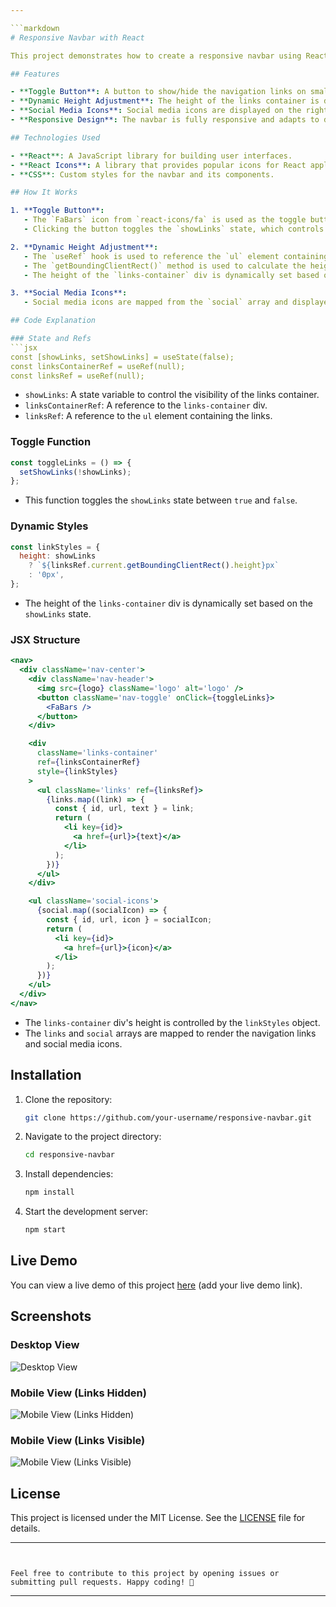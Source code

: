 ```yaml
---

```markdown
# Responsive Navbar with React

This project demonstrates how to create a responsive navbar using React. The navbar includes a toggle button for mobile view, dynamic height adjustment for the links container, and social media icons. The project utilizes React hooks such as `useState` and `useRef` to manage state and interact with the DOM.

## Features

- **Toggle Button**: A button to show/hide the navigation links on smaller screens.
- **Dynamic Height Adjustment**: The height of the links container is dynamically adjusted based on the number of links.
- **Social Media Icons**: Social media icons are displayed on the right side of the navbar.
- **Responsive Design**: The navbar is fully responsive and adapts to different screen sizes.

## Technologies Used

- **React**: A JavaScript library for building user interfaces.
- **React Icons**: A library that provides popular icons for React applications.
- **CSS**: Custom styles for the navbar and its components.

## How It Works

1. **Toggle Button**:
   - The `FaBars` icon from `react-icons/fa` is used as the toggle button.
   - Clicking the button toggles the `showLinks` state, which controls the visibility of the links container.

2. **Dynamic Height Adjustment**:
   - The `useRef` hook is used to reference the `ul` element containing the links.
   - The `getBoundingClientRect()` method is used to calculate the height of the `ul` element.
   - The height of the `links-container` div is dynamically set based on the `showLinks` state.

3. **Social Media Icons**:
   - Social media icons are mapped from the `social` array and displayed on the right side of the navbar.

## Code Explanation

### State and Refs
```jsx
const [showLinks, setShowLinks] = useState(false);
const linksContainerRef = useRef(null);
const linksRef = useRef(null);
```

- `showLinks`: A state variable to control the visibility of the links container.
- `linksContainerRef`: A reference to the `links-container` div.
- `linksRef`: A reference to the `ul` element containing the links.

### Toggle Function
```jsx
const toggleLinks = () => {
  setShowLinks(!showLinks);
};
```

- This function toggles the `showLinks` state between `true` and `false`.

### Dynamic Styles
```jsx
const linkStyles = {
  height: showLinks
    ? `${linksRef.current.getBoundingClientRect().height}px`
    : '0px',
};
```

- The height of the `links-container` div is dynamically set based on the `showLinks` state.

### JSX Structure
```jsx
<nav>
  <div className='nav-center'>
    <div className='nav-header'>
      <img src={logo} className='logo' alt='logo' />
      <button className='nav-toggle' onClick={toggleLinks}>
        <FaBars />
      </button>
    </div>

    <div
      className='links-container'
      ref={linksContainerRef}
      style={linkStyles}
    >
      <ul className='links' ref={linksRef}>
        {links.map((link) => {
          const { id, url, text } = link;
          return (
            <li key={id}>
              <a href={url}>{text}</a>
            </li>
          );
        })}
      </ul>
    </div>

    <ul className='social-icons'>
      {social.map((socialIcon) => {
        const { id, url, icon } = socialIcon;
        return (
          <li key={id}>
            <a href={url}>{icon}</a>
          </li>
        );
      })}
    </ul>
  </div>
</nav>
```

- The `links-container` div's height is controlled by the `linkStyles` object.
- The `links` and `social` arrays are mapped to render the navigation links and social media icons.

## Installation

1. Clone the repository:
   ```bash
   git clone https://github.com/your-username/responsive-navbar.git
   ```
2. Navigate to the project directory:
   ```bash
   cd responsive-navbar
   ```
3. Install dependencies:
   ```bash
   npm install
   ```
4. Start the development server:
   ```bash
   npm start
   ```

## Live Demo

You can view a live demo of this project [here](#) (add your live demo link).

## Screenshots

### Desktop View
![Desktop View](./screenshots/desktop.png)

### Mobile View (Links Hidden)
![Mobile View (Links Hidden)](./screenshots/mobile-hidden.png)

### Mobile View (Links Visible)
![Mobile View (Links Visible)](./screenshots/mobile-visible.png)

## License

This project is licensed under the MIT License. See the [LICENSE](./LICENSE) file for details.

---
```


Feel free to contribute to this project by opening issues or submitting pull requests. Happy coding! 🚀
```

---

